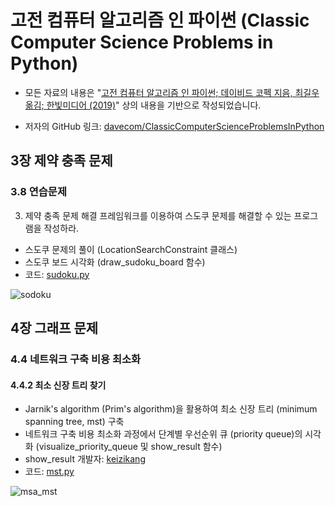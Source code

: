 # 고전 컴퓨터 알고리즘 인 파이썬 (Classic Computer Science Problems in Python)

- 모든 자료의 내용은 "[고전 컴퓨터 알고리즘 인 파이썬; 데이비드 코펙 지음, 최길우 옮김; 한빛미디어 (2019)](https://www.hanbit.co.kr/store/books/look.php?p_code=B2018898164)" 상의 내용을 기반으로 작성되었습니다.

- 저자의 GitHub 링크: [davecom/ClassicComputerScienceProblemsInPython](https://github.com/davecom/ClassicComputerScienceProblemsInPython)

## 3장 제약 충족 문제

### 3.8 연습문제

3. 제약 충족 문제 해결 프레임워크를 이용하여 스도쿠 문제를 해결할 수 있는 프로그램을 작성하라.

- 스도쿠 문제의 풀이 (LocationSearchConstraint 클래스)
- 스도쿠 보드 시각화 (draw_sudoku_board 함수)
- 코드: [sudoku.py](https://github.com/kobong8/ClassicComputerScienceProblemsInPython/blob/main/Chapter03/2022/sudoku.py)

![sodoku](https://user-images.githubusercontent.com/83524779/163752718-ad870b69-a73a-4b7d-a4de-bb496ced1a38.png)

## 4장 그래프 문제

### 4.4 네트워크 구축 비용 최소화

#### 4.4.2 최소 신장 트리 찾기

- Jarnik's algorithm (Prim's algorithm)을 활용하여 최소 신장 트리 (minimum spanning tree, mst) 구축
- 네트워크 구축 비용 최소화 과정에서 단계별 우선순위 큐 (priority queue)의 시각화 (visualize_priority_queue 및 show_result 함수)
- show_result 개발자: [keizikang](https://keizikang.github.io/)
- 코드: [mst.py](https://github.com/kobong8/ClassicComputerScienceProblemsInPython/blob/main/Chapter04/2022/mst.py)

![msa_mst](https://user-images.githubusercontent.com/83524779/163836165-fcd966fe-ff7e-42c9-93ab-0e1dbc472c3d.gif)

